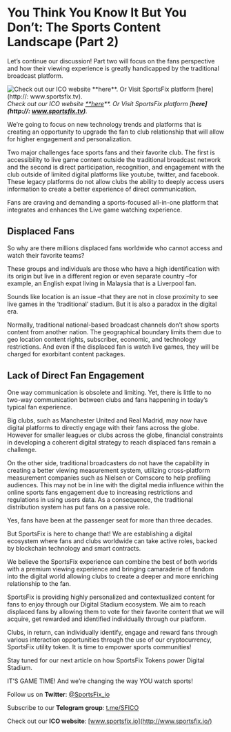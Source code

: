 
# You Think You Know It But You Don’t: The Sports Content Landscape (Part 2)

Let’s continue our discussion! Part two will focus on the fans perspective and how their viewing experience is greatly handicapped by the traditional broadcast platform.

![Check out our ICO website [**here](http://www.sportsfix.io)**. Or Visit SportsFix platform [**here](http://: www.sportsfix.tv)**.](https://cdn-images-1.medium.com/max/3000/1*Ol-wMRnLqC0V6HchQIq9xA.jpeg)*Check out our ICO website [**here](http://www.sportsfix.io)**. Or Visit SportsFix platform [**here](http://: www.sportsfix.tv)**.*

We’re going to focus on new technology trends and platforms that is creating an opportunity to upgrade the fan to club relationship that will allow for higher engagement and personalization.

Two major challenges face sports fans and their favorite club. The first is accessibility to live game content outside the traditional broadcast network and the second is direct participation, recognition, and engagement with the club outside of limited digital platforms like youtube, twitter, and facebook. These legacy platforms do not allow clubs the ability to deeply access users information to create a better experience of direct communication.

Fans are craving and demanding a sports-focused all-in-one platform that integrates and enhances the Live game watching experience.

## **Displaced Fans**

So why are there millions displaced fans worldwide who cannot access and watch their favorite teams?

These groups and individuals are those who have a high identification with its origin but live in a different region or even separate country –for example, an English expat living in Malaysia that is a Liverpool fan.

Sounds like location is an issue –that they are not in close proximity to see live games in the ‘traditional’ stadium. But it is also a paradox in the digital era.

Normally, traditional national-based broadcast channels don’t show sports content from another nation. The geographical boundary limits them due to geo location content rights, subscriber, economic, and technology restrictions. And even if the displaced fan is watch live games, they will be charged for exorbitant content packages.

## **Lack of Direct Fan Engagement**

One way communication is obsolete and limiting. Yet, there is little to no two-way communication between clubs and fans happening in today’s typical fan experience.

Big clubs, such as Manchester United and Real Madrid, may now have digital platforms to directly engage with their fans across the globe. However for smaller leagues or clubs across the globe, financial constraints in developing a coherent digital strategy to reach displaced fans remain a challenge.

On the other side, traditional broadcasters do not have the capability in creating a better viewing measurement system, utilizing cross-platform measurement companies such as Nielsen or Comscore to help profiling audiences. This may not be in line with the digital media influence within the online sports fans engagement due to increasing restrictions and regulations in using users data. As a consequence, the traditional distribution system has put fans on a passive role.

Yes, fans have been at the passenger seat for more than three decades.

But SportsFix is here to change that! We are establishing a digital ecosystem where fans and clubs worldwide can take active roles, backed by blockchain technology and smart contracts.

We believe the SportsFix experience can combine the best of both worlds with a premium viewing experience and bringing camaraderie of fandom into the digital world allowing clubs to create a deeper and more enriching relationship to the fan.

SportsFix is providing highly personalized and contextualized content for fans to enjoy through our Digital Stadium ecosystem. We aim to reach displaced fans by allowing them to vote for their favorite content that we will acquire, get rewarded and identified individually through our platform.

Clubs, in return, can individually identify, engage and reward fans through various interaction opportunities through the use of our cryptocurrency, SportsFix utility token. It is time to empower sports communities!

Stay tuned for our next article on how SportsFix Tokens power Digital Stadium.

IT’S GAME TIME! And we’re changing the way YOU watch sports!

Follow us on **Twitter**: [@SportsFix_io](https://twitter.com/SportsFix_io)

Subscribe to our **Telegram group**: [t.me/SFICO](https://t.me/SFICO)

Check out our **ICO website**: [www.sportsfix.io](http://www.sportsfix.io/)
